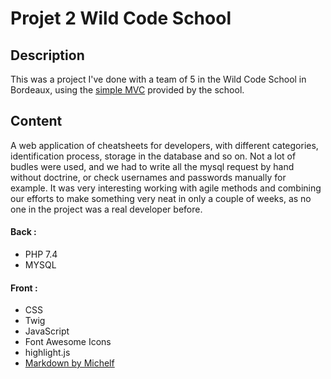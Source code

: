 # Projet 2 Wild Code School

## Description

This was a project I've done with a team of 5 in the Wild Code School in Bordeaux, using the [simple MVC](https://github.com/WildCodeSchool/simple-mvc) provided by the school.


## Content

A web application of cheatsheets for developers, with different categories, identification process, storage in the database and so on.
Not a lot of budles were used, and we had to write all the mysql request by hand without doctrine, or check usernames and passwords manually for example.
It was very interesting working with agile methods and combining our efforts to make something very neat in only a couple of weeks, as no one in the project was a real developer before.

#### Back :
- PHP 7.4
- MYSQL

#### Front :
- CSS
- Twig
- JavaScript
- Font Awesome Icons
- highlight.js
- [Markdown by Michelf](https://github.com/michelf/php-markdown)




